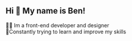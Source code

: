 ## Hi 👋 My name is Ben!

👨‍🏭 Im a front-end developer and designer<br>
🎯Constantly trying to learn and improve my skills
